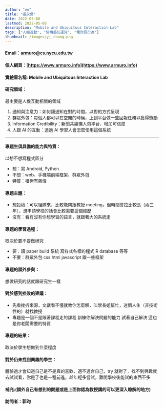 ```yaml
---
author: "en"
title: "張永儒"
date: 2022-05-08
lastmod: 2022-05-08
description: "Mobile and Ubiquitous Interaction Lab"
tags: ["人機互動", "情境感知運算", "電資訊行為"]
thumbnail: /images/yj_chang.png
---
```


#### Email：armuro@cs.nycu.edu.tw

#### 個人網頁：[https://www.armuro.info](https://www.armuro.info)

#### 實驗室名稱: Mobile and Ubiquitous Interaction Lab

#### 研究領域：

最主要是人機互動相關的領域
1. 通知與注意力：如何讓通知在對的時間，以對的方式呈現
2. 群眾外包：每個人都可以在空閒的時候，上到平台做一些回報任務以獲得獎勵
3. Information Credibility：新聞共編懶人包平台，增加可信度
4. 人跟 AI 的互動：透過 AI 學習人會怎麼使用這個系統
   
---

#### 專題生須具備的能力與特質：

以想不想寫程式區分
- 想：寫 Android, Python
- 不想：web、手機端前端框架、群眾外包
- 特質：積極有熱情
  
#### 專題主題：

- 想投稿：可以組隊來，比較能夠跟教授 meeting，但時間會拉比較長（兩三年），想申請學校的話會比較需要這個經歷
- 沒有：看有沒有你想學習的語言，就跟著大的系統走
  
#### 專題的學習過程：

取決於要不要做研究
- 要：讀 paper build 系統 寫各式各樣的程式 R database 等等
- 不要：群眾外包 css html javascript 跟一些框架
  
#### 專題的額外參與：

想做研究的話就跟研究生一樣

#### 對於感到挫敗的建議：

- 先看挫折來源，文獻看不懂就教你怎麼解，叫學長姐幫忙，迷惘人生（非技術性的）就找教授
- 專題是一個不是跟著課程走的課程 訓練你解決問題的能力 試著自己解決 這也是你老闆需要的特質
  
#### 專題的結果：

取決於學生想做到什麼程度

#### 對於仍未找到興趣的學生：

體驗過才會知道自己是不是真的喜歡、適不適合自己，try 就對了，找不到興趣就去試試看，你是了也是一種前進，趁年輕多嘗試，離開學校後能試的東西不多

#### 補充:(額外自己有想到的問題或是上面你認為教授講的可以更深入瞭解的地方)

#### 訪問者：郭昀
